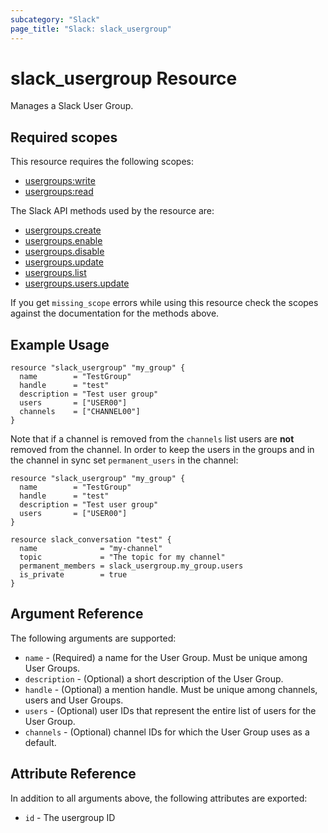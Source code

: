 ```yaml
---
subcategory: "Slack"
page_title: "Slack: slack_usergroup"
---
```


# slack_usergroup Resource

Manages a Slack User Group.

## Required scopes

This resource requires the following scopes:

- [usergroups:write](https://api.slack.com/scopes/usergroups:write)
- [usergroups:read](https://api.slack.com/scopes/usergroups:read)

The Slack API methods used by the resource are:

- [usergroups.create](https://api.slack.com/methods/usergroups.create)
- [usergroups.enable](https://api.slack.com/methods/usergroups.enable)
- [usergroups.disable](https://api.slack.com/methods/usergroups.disable)
- [usergroups.update](https://api.slack.com/methods/usergroups.update)
- [usergroups.list](https://api.slack.com/methods/usergroups.list)
- [usergroups.users.update](https://api.slack.com/methods/usergroups.users.update)

If you get `missing_scope` errors while using this resource check the scopes against
the documentation for the methods above.

## Example Usage

```hcl
resource "slack_usergroup" "my_group" {
  name        = "TestGroup"
  handle      = "test"
  description = "Test user group"
  users       = ["USER00"]
  channels    = ["CHANNEL00"]
}
```

Note that if a channel is removed from the `channels` list users are
**not** removed from the channel. In order to keep the users in the
groups and in the channel in sync set `permanent_users` in the channel:

```hcl
resource "slack_usergroup" "my_group" {
  name        = "TestGroup"
  handle      = "test"
  description = "Test user group"
  users       = ["USER00"]
}

resource slack_conversation "test" {
  name              = "my-channel"
  topic             = "The topic for my channel"
  permanent_members = slack_usergroup.my_group.users
  is_private        = true
}
```

## Argument Reference

The following arguments are supported:

- `name` - (Required) a name for the User Group. Must be unique among User Groups.
- `description` - (Optional) a short description of the User Group.
- `handle` - (Optional) a mention handle. Must be unique among channels, users
  and User Groups.
- `users` - (Optional) user IDs that represent the entire list of users for the
  User Group.
- `channels` - (Optional) channel IDs for which the User Group uses as a default.

## Attribute Reference

In addition to all arguments above, the following attributes are exported:

- `id` - The usergroup ID
